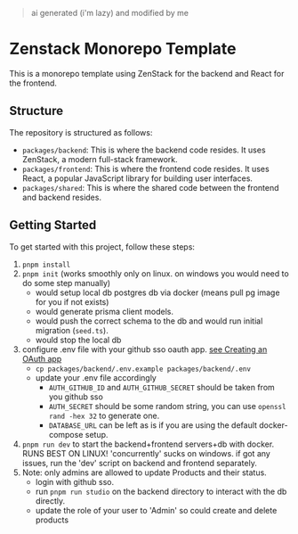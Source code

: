 > ai generated (i'm lazy) and modified by me

# Zenstack Monorepo Template

This is a monorepo template using ZenStack for the backend and React for the frontend.

## Structure

The repository is structured as follows:

- `packages/backend`: This is where the backend code resides. It uses ZenStack, a modern full-stack framework.
- `packages/frontend`: This is where the frontend code resides. It uses React, a popular JavaScript library for building
  user interfaces.
- `packages/shared`: This is where the shared code between the frontend and backend resides.

## Getting Started

To get started with this project, follow these steps:

1. `pnpm install`
2. `pnpm init` (works smoothly only on linux. on windows you would need to do some step manually)
    - would setup local db postgres db via docker (means pull pg image for you if not exists)
    - would generate prisma client models.
    - would push the correct schema to the db and would run initial migration (`seed.ts`).
    - would stop the local db
4. configure .env file with your github sso oauth app. [see Creating an OAuth app](https://docs.github.com/en/apps/oauth-apps/building-oauth-apps/creating-an-oauth-app)
   - `cp packages/backend/.env.example packages/backend/.env`
   - update your .env file accordingly
     - `AUTH_GITHUB_ID` and `AUTH_GITHUB_SECRET` should be taken from you github sso
     - `AUTH_SECRET` should be some random string, you can use `openssl rand -hex 32` to generate one.
     - `DATABASE_URL` can be left as is if you are using the default docker-compose setup.
5. `pnpm run dev` to start the backend+frontend servers+db with docker. 
   RUNS BEST ON LINUX! 'concurrently' sucks on windows.  if got any issues, run the 'dev' script on backend and frontend separately.
6. Note: only admins are allowed to update Products and their status.
   - login with github sso.
   - run `pnpm run studio` on the backend directory to interact with the db directly.
   - update the role of your user to 'Admin' so could create and delete products
